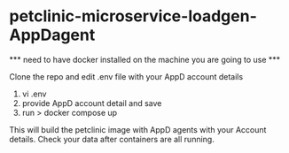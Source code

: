 # petclinic-microservice-loadgen-AppDagent


*** need to have docker installed on the machine you are going to use *** 

Clone the repo and edit .env file with your AppD account details
1. vi .env
2. provide AppD account detail and save
3. run > docker compose up

This will build the petclinic image with AppD agents with your Account details.
  Check your data after containers are all running.

